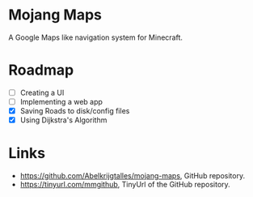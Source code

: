 # Mojang Maps

A Google Maps like navigation system for Minecraft.

# Roadmap

- [ ] Creating a UI
- [ ] Implementing a web app
- [x] Saving Roads to disk/config files
- [X] Using Dijkstra's Algorithm

# Links

- https://github.com/Abelkrijgtalles/mojang-maps, GitHub repository.
- https://tinyurl.com/mmgithub, TinyUrl of the GitHub repository.
